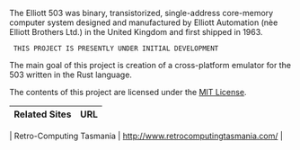 The Elliott 503 was binary, transistorized, single-address core-memory computer system designed and manufactured by Elliott Automation (nèe Elliott Brothers Ltd.) in the United Kingdom and first shipped in 1963.

     THIS PROJECT IS PRESENTLY UNDER INITIAL DEVELOPMENT

The main goal of this project is creation of a cross-platform emulator for the 503 written in the Rust language.

The contents of this project are licensed under the [MIT License](http://www.opensource.org/licenses/mit-license.php).

| Related Sites | URL |
| ------------- | ----- |
<!--
| Emulator hosting site | http://www.phkimpel.us/Elliott-503/ |
| Emulator documentation | https://github.com/pkimpel/retro-503/wiki |
| 503 documents at ... | http://.../ |
-->
| Retro-Computing Tasmania | http://www.retrocomputingtasmania.com/ |
